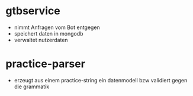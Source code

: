 # gtbservice
- nimmt Anfragen vom Bot entgegen
- speichert daten in mongodb
- verwaltet nutzerdaten

# practice-parser
- erzeugt aus einem practice-string ein datenmodell bzw validiert gegen die grammatik